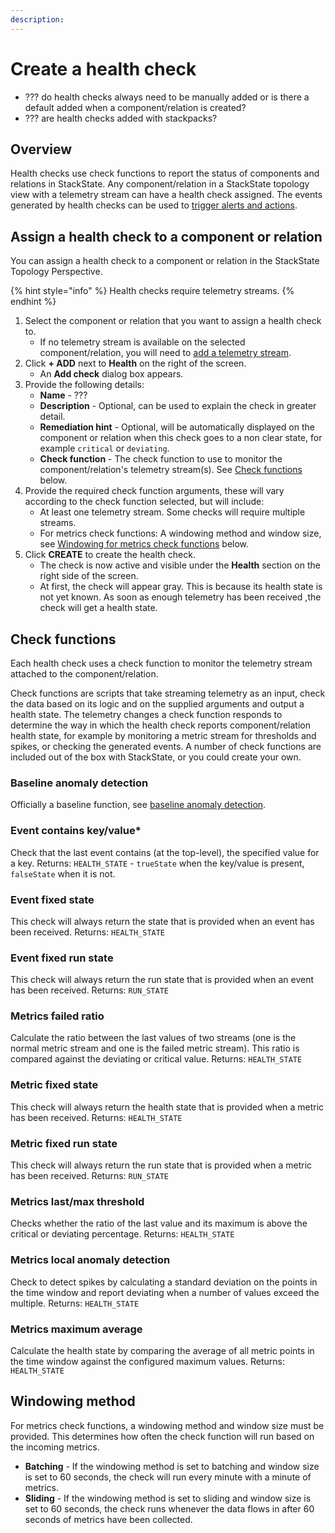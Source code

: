 ```yaml
---
description: 
---
```


# Create a health check

- ??? do health checks always need to be manually added or is there a default added when a component/relation is created?
- ??? are health checks added with stackpacks?

## Overview

Health checks use check functions to report the status of components and relations in StackState. Any component/relation in a StackState topology view with a telemetry stream can have a health check assigned. The events generated by health checks can be used to [trigger alerts and actions](/use/health-state-and-alerts/add-an-alert.md).

## Assign a health check to a component or relation

You can assign a health check to a component or relation in the StackState Topology Perspective.

{% hint style="info" %}
Health checks require telemetry streams.
{% endhint %}

1. Select the component or relation that you want to assign a health check to.
    - If no telemetry stream is available on the selected component/relation, you will need to [add a telemetry stream](/use/health-state-and-alerts/add-telemetry-to-component.md).
3. Click **+ ADD** next to **Health** on the right of the screen. 
    - An **Add check** dialog box appears.
4. Provide the following details:
    - **Name** - ???
    - **Description** - Optional, can be used to explain the check in greater detail.
    - **Remediation hint** - Optional, will be automatically displayed on the component or relation when this check goes to a non clear state, for example `critical` or `deviating`.
    - **Check function** - The check function to use to monitor the component/relation's telemetry stream(s). See [Check functions](#check-functions) below.
5. Provide the required check function arguments, these will vary according to the check function selected, but will include:
    - At least one telemetry stream. Some checks will require multiple streams. 
    - For metrics check functions: A windowing method and window size, see [Windowing for metrics check functions](#windowing-for-metrics-check-functions) below.
9. Click **CREATE** to create the health check. 
    - The check is now active and visible under the **Health** section on the right side of the screen. 
    - At first, the check will appear gray. This is because its health state is not yet known. As soon as enough telemetry has been received ,the check will get a health state.


## Check functions

Each health check uses a check function to monitor the telemetry stream attached to the component/relation. 

Check functions are scripts that take streaming telemetry as an input, check the data based on its logic and on the supplied arguments and output a health state. The telemetry changes a check function responds to determine the way in which the health check reports component/relation health state, for example by monitoring a metric stream for thresholds and spikes, or checking the generated events. 
A number of check functions are included out of the box with StackState, or you could create your own.

### Baseline anomaly detection
Officially a baseline function, see [baseline anomaly detection](/use/health-state-and-alerts/baselining.md).

### Event contains key/value*
Check that the last event contains (at the top-level), the specified value for a key.
Returns: `HEALTH_STATE` - `trueState` when the key/value is present, `falseState` when it is not.

### Event fixed state
This check will always return the state that is provided when an event has been received.
Returns: `HEALTH_STATE`

### Event fixed run state
This check will always return the run state that is provided when an event has been received.
Returns: `RUN_STATE`

### Metrics failed ratio
Calculate the ratio between the last values of two streams (one is the normal metric stream and one is the failed metric stream). This ratio is compared against the deviating or critical value.
Returns: `HEALTH_STATE`

### Metric fixed state
This check will always return the health state that is provided when a metric has been received.
Returns: `HEALTH_STATE`

### Metric fixed run state
This check will always return the run state that is provided when a metric has been received.
Returns: `RUN_STATE`

### Metrics last/max threshold
Checks whether the ratio of the last value and its maximum is above the critical or deviating percentage.
Returns: `HEALTH_STATE`

### Metrics local anomaly detection
Check to detect spikes by calculating a standard deviation on the points in the time window and report deviating when a number of values exceed the multiple.
Returns: `HEALTH_STATE`

### Metrics maximum average
Calculate the health state by comparing the average of all metric points in the time window against the configured maximum values.
Returns: `HEALTH_STATE`

## Windowing method

For metrics check functions, a windowing method and window size must be provided. This determines how often the check function will run based on the incoming metrics. 

- **Batching** - If the windowing method is set to batching and window size is set to 60 seconds, the check will run every minute with a minute of metrics.
- **Sliding** - If the windowing method is set to sliding and window size is set to 60 seconds, the check runs whenever the data flows in after 60 seconds of metrics have been collected.

